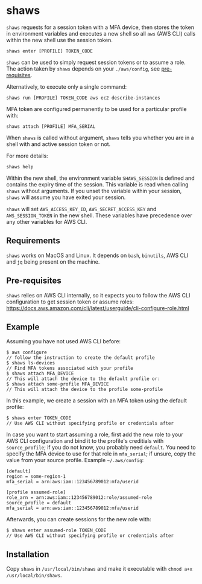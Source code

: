 # shaws

`shaws` requests for a session token with a MFA device, then stores the token in
environment variables and executes a new shell so all `aws` (AWS CLI) calls
within the new shell use the session token.

    shaws enter [PROFILE] TOKEN_CODE

`shaws` can be used to simply request session tokens or to assume a role. The
action taken by `shaws` depends on your `./aws/config`, see [pre-requisites](#Pre-requisites).


Alternatively, to execute only a single command:

    shaws run [PROFILE] TOKEN_CODE aws ec2 describe-instances


MFA token are configured permanently to be used for a particular profile with:

    shaws attach [PROFILE] MFA_SERIAL


When `shaws` is called without argument, `shaws` tells you whether you are in a
shell with and active session token or not.


For more details:

    shaws help


Within the new shell, the environment variable `SHAWS_SESSION` is defined and
contains the expiry time of the session. This variable is read when calling
`shaws` without arguments. If you unset the variable within your session,
`shaws` will assume you have exited your session.

`shaws` will set `AWS_ACCESS_KEY_ID`, `AWS_SECRET_ACCESS_KEY` and
`AWS_SESSION_TOKEN` in the new shell. These variables have precedence over any
other variables for AWS CLI.


## Requirements

`shaws` works on MacOS and Linux. It depends on `bash`, `binutils`, AWS CLI and
`jq` being present on the machine.


## Pre-requisites

`shaws` relies on AWS CLI internally, so it expects you to follow the
AWS CLI configuration to get session token or assume roles:
https://docs.aws.amazon.com/cli/latest/userguide/cli-configure-role.html


## Example

Assuming you have not used AWS CLI before:

    $ aws configure
    // follow the instruction to create the default profile
    $ shaws ls-devices
    // Find MFA tokens associated with your profile
    $ shaws attach MFA_DEVICE
    // This will attach the device to the default profile or:
    $ shaws attach some-profile MFA_DEVICE
    // This will attach the device to the profile some-profile


In this example, we create a session with an MFA token using the default
profile:

    $ shaws enter TOKEN_CODE
    // Use AWS CLI without specifying profile or credentials after


In case you want to start assuming a role, first add the new role to your AWS
CLI configuration and bind it to the profile's creditials with `source_profile`;
if you do not know, you probably need `default`. You need to specify the MFA
device to use for that role in `mfa_serial`; if unsure, copy the value from your
source profile. Example `~/.aws/config`:

    [default]
    region = some-region-1
    mfa_serial = arn:aws:iam::123456789012:mfa/userid
    
    [profile assumed-role]
    role_arn = arn:aws:iam::123456789012:role/assumed-role
    source_profile = default
    mfa_serial = arn:aws:iam::123456789012:mfa/userid

Afterwards, you can create sessions for the new role with:

    $ shaws enter assumed-role TOKEN_CODE
    // Use AWS CLI without specifying profile or credentials after


## Installation

Copy `shaws` in `/usr/local/bin/shaws` and make it executable with `chmod a+x
/usr/local/bin/shaws`.
